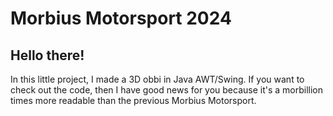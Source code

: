 # Morbius Motorsport 2024

## Hello there!
In this little project, I made a 3D obbi in Java AWT/Swing.
If you want to check out the code, then I have good news for you because it's a morbillion times more readable than the previous Morbius Motorsport.
